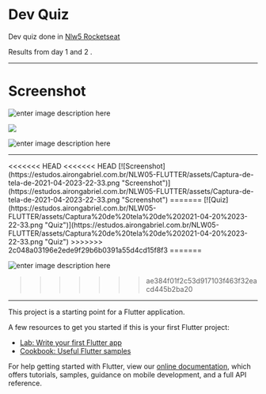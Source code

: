 # Dev Quiz
Dev quiz done in <a href="https://nextlevelweek.com/">Nlw5 Rocketseat</a>

Results from day 1 and 2 .
<hr>
<h1>Screenshot</h1>

![enter image description here](https://estudos.airongabriel.com.br/NLW05-FLUTTER/assets/Screenshot_1618970458.png)

![](https://estudos.airongabriel.com.br/NLW05-FLUTTER/assets/Screenshot_1618970409.png)

![enter image description here](https://estudos.airongabriel.com.br/NLW05-FLUTTER/assets/Screenshot_1618969900.png)
<hr>
<<<<<<< HEAD
<<<<<<< HEAD
[![Screenshot](https://estudos.airongabriel.com.br/NLW05-FLUTTER/assets/Captura-de-tela-de-2021-04-2023-22-33.png "Screenshot")](https://estudos.airongabriel.com.br/NLW05-FLUTTER/assets/Captura-de-tela-de-2021-04-2023-22-33.png "Screenshot")
=======
[![Quiz](https://estudos.airongabriel.com.br/NLW05-FLUTTER/assets/Captura%20de%20tela%20de%202021-04-20%2023-22-33.png "Quiz")](https://estudos.airongabriel.com.br/NLW05-FLUTTER/assets/Captura%20de%20tela%20de%202021-04-20%2023-22-33.png "Quiz")
>>>>>>> 2c048a03196e2ede9f29b6b0391a55d4cd15f8f3
=======

![enter image description here](https://estudos.airongabriel.com.br/NLW05-FLUTTER/assets/Captura-de-tela-de-2021-04-2023-22-33.png)

>>>>>>> ae384f01f2c53d917103f463f32eacd445b2ba20
<hr>
This project is a starting point for a Flutter application.

A few resources to get you started if this is your first Flutter project:

- [Lab: Write your first Flutter app](https://flutter.dev/docs/get-started/codelab)
- [Cookbook: Useful Flutter samples](https://flutter.dev/docs/cookbook)

For help getting started with Flutter, view our
[online documentation](https://flutter.dev/docs), which offers tutorials,
samples, guidance on mobile development, and a full API reference.
